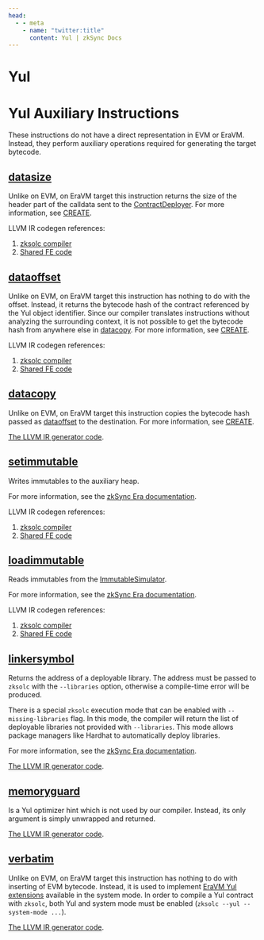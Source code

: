 ```yaml
---
head:
  - - meta
    - name: "twitter:title"
      content: Yul | zkSync Docs
---
```


# Yul

# Yul Auxiliary Instructions

These instructions do not have a direct representation in EVM or EraVM. Instead, they perform auxiliary operations
required for generating the target bytecode.

## [datasize](https://docs.soliditylang.org/en/latest/yul.html#datasize-dataoffset-datacopy)

Unlike on EVM, on EraVM target this instruction returns the size of the header part of the calldata sent to the
[ContractDeployer](https://github.com/code-423n4/2023-10-zksync/blob/main/docs/VM%20Section/How%20compiler%20works/system_contracts.md#contract-deployer).
For more information, see
[CREATE](https://github.com/code-423n4/2023-10-zksync/blob/main/docs/VM%20Section/How%20compiler%20works/instructions/evm/create.md).

LLVM IR codegen references:

1. [zksolc compiler](https://github.com/matter-labs/era-compiler-solidity/blob/main/src/yul/parser/statement/expression/function_call/mod.rs#L928)
2. [Shared FE code](https://github.com/matter-labs/era-compiler-llvm-context/blob/main/src/eravm/evm/create.rs#L149)

## [dataoffset](https://docs.soliditylang.org/en/latest/yul.html#datasize-dataoffset-datacopy)

Unlike on EVM, on EraVM target this instruction has nothing to do with the offset. Instead, it returns the bytecode hash
of the contract referenced by the Yul object identifier. Since our compiler translates instructions without analyzing
the surrounding context, it is not possible to get the bytecode hash from anywhere else in [datacopy](#datacopy). For
more information, see
[CREATE](https://github.com/code-423n4/2023-10-zksync/blob/main/docs/VM%20Section/How%20compiler%20works/instructions/evm/create.md).

LLVM IR codegen references:

1. [zksolc compiler](https://github.com/matter-labs/era-compiler-solidity/blob/main/src/yul/parser/statement/expression/function_call/mod.rs#L918)
2. [Shared FE code](https://github.com/matter-labs/era-compiler-llvm-context/blob/main/src/eravm/evm/create.rs#L97)

## [datacopy](https://docs.soliditylang.org/en/latest/yul.html#datasize-dataoffset-datacopy)

Unlike on EVM, on EraVM target this instruction copies the bytecode hash passed as [dataoffset](#dataoffset) to the
destination. For more information, see
[CREATE](https://github.com/code-423n4/2023-10-zksync/blob/main/docs/VM%20Section/How%20compiler%20works/instructions/evm/create.md).

[The LLVM IR generator code](https://github.com/matter-labs/era-compiler-solidity/blob/main/src/yul/parser/statement/expression/function_call/mod.rs#L938).

## [setimmutable](https://docs.soliditylang.org/en/latest/yul.html#setimmutable-loadimmutable)

Writes immutables to the auxiliary heap.

For more information, see the
[zkSync Era documentation](https://era.zksync.io/docs/reference/architecture/differences-with-ethereum.html#setimmutable-loadimmutable).

LLVM IR codegen references:

1. [zksolc compiler](https://github.com/matter-labs/era-compiler-solidity/blob/main/src/yul/parser/statement/expression/function_call/mod.rs#L562)
2. [Shared FE code](https://github.com/matter-labs/era-compiler-llvm-context/blob/main/src/eravm/evm/immutable.rs#L79)

## [loadimmutable](https://docs.soliditylang.org/en/latest/yul.html#setimmutable-loadimmutable)

Reads immutables from the
[ImmutableSimulator](https://github.com/code-423n4/2023-10-zksync/blob/main/docs/VM%20Section/How%20compiler%20works/system_contracts.md#simulator-of-immutables).

For more information, see the
[zkSync Era documentation](https://era.zksync.io/docs/reference/architecture/differences-with-ethereum.html#setimmutable-loadimmutable).

LLVM IR codegen references:

1. [zksolc compiler](https://github.com/matter-labs/era-compiler-solidity/blob/main/src/yul/parser/statement/expression/function_call/mod.rs#L540)
2. [Shared FE code](https://github.com/matter-labs/era-compiler-llvm-context/blob/main/src/eravm/evm/immutable.rs#L17)

## [linkersymbol](https://docs.soliditylang.org/en/latest/yul.html#linkersymbol)

Returns the address of a deployable library. The address must be passed to `zksolc` with the `--libraries` option,
otherwise a compile-time error will be produced.

There is a special `zksolc` execution mode that can be enabled with `--missing-libraries` flag. In this mode, the
compiler will return the list of deployable libraries not provided with `--libraries`. This mode allows package managers
like Hardhat to automatically deploy libraries.

For more information, see the
[zkSync Era documentation](https://era.zksync.io/docs/reference/architecture/differences-with-ethereum.html#libraries).

[The LLVM IR generator code](https://github.com/matter-labs/era-compiler-solidity/blob/main/src/yul/parser/statement/expression/function_call/mod.rs#L956).

## [memoryguard](https://docs.soliditylang.org/en/latest/yul.html#memoryguard)

Is a Yul optimizer hint which is not used by our compiler. Instead, its only argument is simply unwrapped and returned.

[The LLVM IR generator code](https://github.com/matter-labs/era-compiler-solidity/blob/main/src/yul/parser/statement/expression/function_call/mod.rs#L968).

## [verbatim](https://docs.soliditylang.org/en/latest/yul.html#verbatim)

Unlike on EVM, on EraVM target this instruction has nothing to do with inserting of EVM bytecode. Instead, it is used to
implement
[EraVM Yul extensions](https://github.com/code-423n4/2023-10-zksync/blob/main/docs/VM%20Section/How%20compiler%20works/instructions/extensions/verbatim.md)
available in the system mode. In order to compile a Yul contract with `zksolc`, both Yul and system mode must be enabled
(`zksolc --yul --system-mode ...`).

[The LLVM IR generator code](https://github.com/matter-labs/era-compiler-solidity/blob/main/src/yul/parser/statement/expression/function_call/verbatim.rs).

